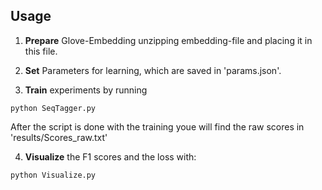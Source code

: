 ## Usage

1. **Prepare** Glove-Embedding unzipping embedding-file and placing it in this file.

2.  **Set** Parameters for learning, which are saved in 'params.json'.

3. **Train** experiments by running
```
python SeqTagger.py
```

After the script is done with the training youe will find the raw scores in 'results/Scores_raw.txt'

4. **Visualize** the F1 scores and the loss with:
```
python Visualize.py
```